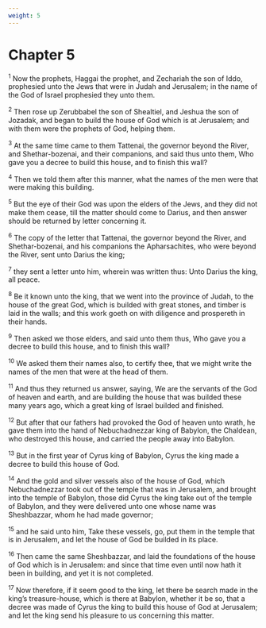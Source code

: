```yaml
---
weight: 5
---
```


# Chapter 5

<sup>1</sup> Now the prophets, Haggai the prophet, and Zechariah the son of Iddo, prophesied unto the Jews that were in Judah and Jerusalem; in the name of the God of Israel prophesied they unto them. 

<sup>2</sup> Then rose up Zerubbabel the son of Shealtiel, and Jeshua the son of Jozadak, and began to build the house of God which is at Jerusalem; and with them were the prophets of God, helping them. 

<sup>3</sup> At the same time came to them Tattenai, the governor beyond the River, and Shethar-bozenai, and their companions, and said thus unto them, Who gave you a decree to build this house, and to finish this wall? 

<sup>4</sup> Then we told them after this manner, what the names of the men were that were making this building. 

<sup>5</sup> But the eye of their God was upon the elders of the Jews, and they did not make them cease, till the matter should come to Darius, and then answer should be returned by letter concerning it. 

<sup>6</sup> The copy of the letter that Tattenai, the governor beyond the River, and Shethar-bozenai, and his companions the Apharsachites, who were beyond the River, sent unto Darius the king; 

<sup>7</sup> they sent a letter unto him, wherein was written thus: Unto Darius the king, all peace. 

<sup>8</sup> Be it known unto the king, that we went into the province of Judah, to the house of the great God, which is builded with great stones, and timber is laid in the walls; and this work goeth on with diligence and prospereth in their hands. 

<sup>9</sup> Then asked we those elders, and said unto them thus, Who gave you a decree to build this house, and to finish this wall? 

<sup>10</sup> We asked them their names also, to certify thee, that we might write the names of the men that were at the head of them. 

<sup>11</sup> And thus they returned us answer, saying, We are the servants of the God of heaven and earth, and are building the house that was builded these many years ago, which a great king of Israel builded and finished. 

<sup>12</sup> But after that our fathers had provoked the God of heaven unto wrath, he gave them into the hand of Nebuchadnezzar king of Babylon, the Chaldean, who destroyed this house, and carried the people away into Babylon. 

<sup>13</sup> But in the first year of Cyrus king of Babylon, Cyrus the king made a decree to build this house of God. 

<sup>14</sup> And the gold and silver vessels also of the house of God, which Nebuchadnezzar took out of the temple that was in Jerusalem, and brought into the temple of Babylon, those did Cyrus the king take out of the temple of Babylon, and they were delivered unto one whose name was Sheshbazzar, whom he had made governor; 

<sup>15</sup> and he said unto him, Take these vessels, go, put them in the temple that is in Jerusalem, and let the house of God be builded in its place. 

<sup>16</sup> Then came the same Sheshbazzar, and laid the foundations of the house of God which is in Jerusalem: and since that time even until now hath it been in building, and yet it is not completed. 

<sup>17</sup> Now therefore, if it seem good to the king, let there be search made in the king’s treasure-house, which is there at Babylon, whether it be so, that a decree was made of Cyrus the king to build this house of God at Jerusalem; and let the king send his pleasure to us concerning this matter. 


